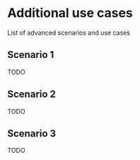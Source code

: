 # Additional use cases

List of advanced scenarios and use cases

## Scenario 1 

TODO

## Scenario 2 

TODO

## Scenario 3 

TODO